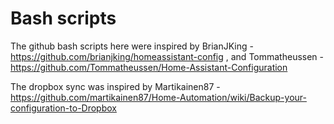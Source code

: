 # Bash scripts

The github bash scripts here were inspired by BrianJKing - https://github.com/brianjking/homeassistant-config , and Tommatheussen - https://github.com/Tommatheussen/Home-Assistant-Configuration

The dropbox sync was inspired by Martikainen87 - https://github.com/martikainen87/Home-Automation/wiki/Backup-your-configuration-to-Dropbox
